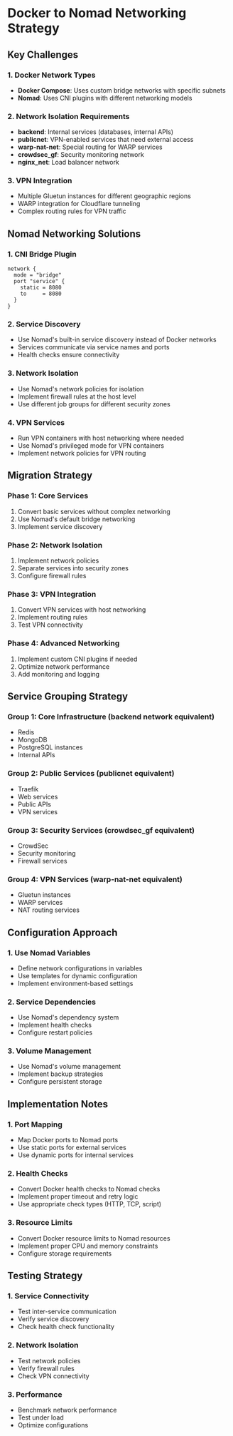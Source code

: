 # Docker to Nomad Networking Strategy

## Key Challenges

### 1. Docker Network Types
- **Docker Compose**: Uses custom bridge networks with specific subnets
- **Nomad**: Uses CNI plugins with different networking models

### 2. Network Isolation Requirements
- **backend**: Internal services (databases, internal APIs)
- **publicnet**: VPN-enabled services that need external access
- **warp-nat-net**: Special routing for WARP services
- **crowdsec_gf**: Security monitoring network
- **nginx_net**: Load balancer network

### 3. VPN Integration
- Multiple Gluetun instances for different geographic regions
- WARP integration for Cloudflare tunneling
- Complex routing rules for VPN traffic

## Nomad Networking Solutions

### 1. CNI Bridge Plugin
```hcl
network {
  mode = "bridge"
  port "service" {
    static = 8080
    to     = 8080
  }
}
```

### 2. Service Discovery
- Use Nomad's built-in service discovery instead of Docker networks
- Services communicate via service names and ports
- Health checks ensure connectivity

### 3. Network Isolation
- Use Nomad's network policies for isolation
- Implement firewall rules at the host level
- Use different job groups for different security zones

### 4. VPN Services
- Run VPN containers with host networking where needed
- Use Nomad's privileged mode for VPN containers
- Implement network policies for VPN routing

## Migration Strategy

### Phase 1: Core Services
1. Convert basic services without complex networking
2. Use Nomad's default bridge networking
3. Implement service discovery

### Phase 2: Network Isolation
1. Implement network policies
2. Separate services into security zones
3. Configure firewall rules

### Phase 3: VPN Integration
1. Convert VPN services with host networking
2. Implement routing rules
3. Test VPN connectivity

### Phase 4: Advanced Networking
1. Implement custom CNI plugins if needed
2. Optimize network performance
3. Add monitoring and logging

## Service Grouping Strategy

### Group 1: Core Infrastructure (backend network equivalent)
- Redis
- MongoDB
- PostgreSQL instances
- Internal APIs

### Group 2: Public Services (publicnet equivalent)
- Traefik
- Web services
- Public APIs
- VPN services

### Group 3: Security Services (crowdsec_gf equivalent)
- CrowdSec
- Security monitoring
- Firewall services

### Group 4: VPN Services (warp-nat-net equivalent)
- Gluetun instances
- WARP services
- NAT routing services

## Configuration Approach

### 1. Use Nomad Variables
- Define network configurations in variables
- Use templates for dynamic configuration
- Implement environment-based settings

### 2. Service Dependencies
- Use Nomad's dependency system
- Implement health checks
- Configure restart policies

### 3. Volume Management
- Use Nomad's volume management
- Implement backup strategies
- Configure persistent storage

## Implementation Notes

### 1. Port Mapping
- Map Docker ports to Nomad ports
- Use static ports for external services
- Use dynamic ports for internal services

### 2. Health Checks
- Convert Docker health checks to Nomad checks
- Implement proper timeout and retry logic
- Use appropriate check types (HTTP, TCP, script)

### 3. Resource Limits
- Convert Docker resource limits to Nomad resources
- Implement proper CPU and memory constraints
- Configure storage requirements

## Testing Strategy

### 1. Service Connectivity
- Test inter-service communication
- Verify service discovery
- Check health check functionality

### 2. Network Isolation
- Test network policies
- Verify firewall rules
- Check VPN connectivity

### 3. Performance
- Benchmark network performance
- Test under load
- Optimize configurations
